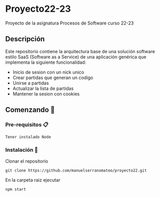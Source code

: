 # Proyecto22-23
Proyecto de la asignatura Procesos de Software curso 22-23

## Descripción
Este repositorio contiene la arquitectura base de una solución software estilo SaaS (Software as a Service) de una aplicación genérica que implementa la siguiente funcionalidad:
- Inicio de sesion con un nick unico
- Crear partidas que generan un codigo
- Unirse a partidas
- Actualizar la lista de partidas
- Mantener la sesion con cookies

## Comenzando 🚀

### Pre-requisitos 📋

```
Tener instalado Node
```

### Instalación 🔧
Clonar el repositorio
```
git clone https://github.com/manuelserranomateo/proyecto22.git
```
En la carpeta raiz ejecutar
```
npm start
```



